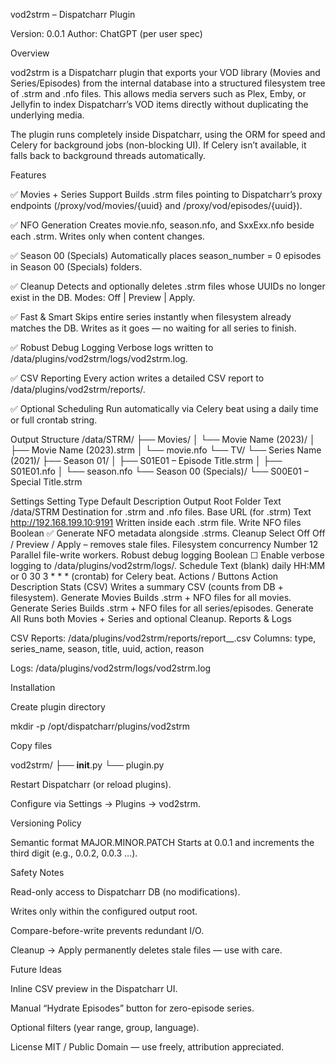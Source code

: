 vod2strm – Dispatcharr Plugin

Version: 0.0.1
Author: ChatGPT (per user spec)

Overview

vod2strm is a Dispatcharr plugin that exports your VOD library (Movies and Series/Episodes) from the internal database into a structured filesystem tree of .strm and .nfo files.
This allows media servers such as Plex, Emby, or Jellyfin to index Dispatcharr’s VOD items directly without duplicating the underlying media.

The plugin runs completely inside Dispatcharr, using the ORM for speed and Celery for background jobs (non-blocking UI).
If Celery isn’t available, it falls back to background threads automatically.

Features

✅ Movies + Series Support
Builds .strm files pointing to Dispatcharr’s proxy endpoints
(/proxy/vod/movies/{uuid} and /proxy/vod/episodes/{uuid}).

✅ NFO Generation
Creates movie.nfo, season.nfo, and SxxExx.nfo beside each .strm.
Writes only when content changes.

✅ Season 00 (Specials)
Automatically places season_number = 0 episodes in Season 00 (Specials) folders.

✅ Cleanup
Detects and optionally deletes .strm files whose UUIDs no longer exist in the DB.
Modes: Off | Preview | Apply.

✅ Fast & Smart
Skips entire series instantly when filesystem already matches the DB.
Writes as it goes — no waiting for all series to finish.

✅ Robust Debug Logging
Verbose logs written to /data/plugins/vod2strm/logs/vod2strm.log.

✅ CSV Reporting
Every action writes a detailed CSV report to /data/plugins/vod2strm/reports/.

✅ Optional Scheduling
Run automatically via Celery beat using a daily time or full crontab string.

Output Structure
/data/STRM/
├── Movies/
│   └── Movie Name (2023)/
│       ├── Movie Name (2023).strm
│       └── movie.nfo
└── TV/
    └── Series Name (2021)/
        ├── Season 01/
        │   ├── S01E01 – Episode Title.strm
        │   ├── S01E01.nfo
        │   └── season.nfo
        └── Season 00 (Specials)/
            └── S00E01 – Special Title.strm

Settings
Setting	Type	Default	Description
Output Root Folder	Text	/data/STRM	Destination for .strm and .nfo files.
Base URL (for .strm)	Text	http://192.168.199.10:9191	Written inside each .strm file.
Write NFO files	Boolean	✅	Generate NFO metadata alongside .strms.
Cleanup	Select	Off	Off / Preview / Apply – removes stale files.
Filesystem concurrency	Number	12	Parallel file-write workers.
Robust debug logging	Boolean	☐	Enable verbose logging to /data/plugins/vod2strm/logs/.
Schedule	Text	(blank)	daily HH:MM or 0 30 3 * * * (crontab) for Celery beat.
Actions / Buttons
Action	Description
Stats (CSV)	Writes a summary CSV (counts from DB + filesystem).
Generate Movies	Builds .strm + NFO files for all movies.
Generate Series	Builds .strm + NFO files for all series/episodes.
Generate All	Runs both Movies + Series and optional Cleanup.
Reports & Logs

CSV Reports:
/data/plugins/vod2strm/reports/report_<mode>_<timestamp>.csv
Columns: type, series_name, season, title, uuid, action, reason

Logs:
/data/plugins/vod2strm/logs/vod2strm.log

Installation

Create plugin directory

mkdir -p /opt/dispatcharr/plugins/vod2strm


Copy files

vod2strm/
├── __init__.py
└── plugin.py


Restart Dispatcharr (or reload plugins).

Configure via Settings → Plugins → vod2strm.

Versioning Policy

Semantic format MAJOR.MINOR.PATCH
Starts at 0.0.1 and increments the third digit (e.g., 0.0.2, 0.0.3 …).

Safety Notes

Read-only access to Dispatcharr DB (no modifications).

Writes only within the configured output root.

Compare-before-write prevents redundant I/O.

Cleanup → Apply permanently deletes stale files — use with care.

Future Ideas

Inline CSV preview in the Dispatcharr UI.

Manual “Hydrate Episodes” button for zero-episode series.

Optional filters (year range, group, language).

License
MIT / Public Domain — use freely, attribution appreciated.
